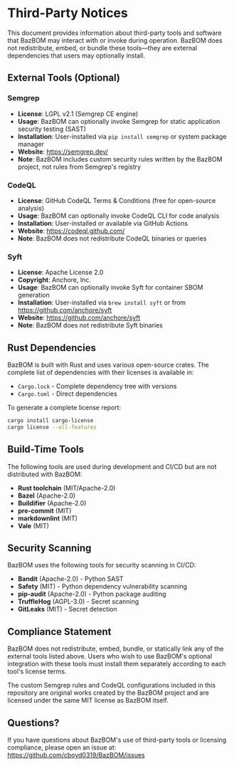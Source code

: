 # Third-Party Notices

This document provides information about third-party tools and software that BazBOM may interact with or invoke during operation. BazBOM does not redistribute, embed, or bundle these tools—they are external dependencies that users may optionally install.

## External Tools (Optional)

### Semgrep

- **License**: LGPL v2.1 (Semgrep CE engine)
- **Usage**: BazBOM can optionally invoke Semgrep for static application security testing (SAST)
- **Installation**: User-installed via `pip install semgrep` or system package manager
- **Website**: <https://semgrep.dev/>
- **Note**: BazBOM includes custom security rules written by the BazBOM project, not rules from Semgrep's registry

### CodeQL

- **License**: GitHub CodeQL Terms & Conditions (free for open-source analysis)
- **Usage**: BazBOM can optionally invoke CodeQL CLI for code analysis
- **Installation**: User-installed or available via GitHub Actions
- **Website**: <https://codeql.github.com/>
- **Note**: BazBOM does not redistribute CodeQL binaries or queries

### Syft

- **License**: Apache License 2.0
- **Copyright**: Anchore, Inc.
- **Usage**: BazBOM can optionally invoke Syft for container SBOM generation
- **Installation**: User-installed via `brew install syft` or from <https://github.com/anchore/syft>
- **Website**: <https://github.com/anchore/syft>
- **Note**: BazBOM does not redistribute Syft binaries

## Rust Dependencies

BazBOM is built with Rust and uses various open-source crates. The complete list of dependencies with their licenses is available in:
- `Cargo.lock` - Complete dependency tree with versions
- `Cargo.toml` - Direct dependencies

To generate a complete license report:
```bash
cargo install cargo-license
cargo license --all-features
```

## Build-Time Tools

The following tools are used during development and CI/CD but are not distributed with BazBOM:

- **Rust toolchain** (MIT/Apache-2.0)
- **Bazel** (Apache-2.0)
- **Buildifier** (Apache-2.0)
- **pre-commit** (MIT)
- **markdownlint** (MIT)
- **Vale** (MIT)

## Security Scanning

BazBOM uses the following tools for security scanning in CI/CD:
- **Bandit** (Apache-2.0) - Python SAST
- **Safety** (MIT) - Python dependency vulnerability scanning
- **pip-audit** (Apache-2.0) - Python package auditing
- **TruffleHog** (AGPL-3.0) - Secret scanning
- **GitLeaks** (MIT) - Secret detection

## Compliance Statement

BazBOM does not redistribute, embed, bundle, or statically link any of the external tools listed above. Users who wish to use BazBOM's optional integration with these tools must install them separately according to each tool's license terms.

The custom Semgrep rules and CodeQL configurations included in this repository are original works created by the BazBOM project and are licensed under the same MIT license as BazBOM itself.

## Questions?

If you have questions about BazBOM's use of third-party tools or licensing compliance, please open an issue at:
<https://github.com/cboyd0319/BazBOM/issues>
